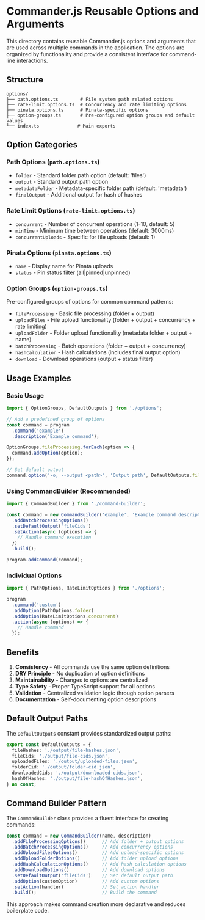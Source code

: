 # Commander.js Reusable Options and Arguments

This directory contains reusable Commander.js options and arguments that are used across multiple commands in the application. The options are organized by functionality and provide a consistent interface for command-line interactions.

## Structure

```
options/
├── path.options.ts        # File system path related options
├── rate-limit.options.ts  # Concurrency and rate limiting options
├── pinata.options.ts      # Pinata-specific options
├── option-groups.ts       # Pre-configured option groups and default values
└── index.ts              # Main exports
```

## Option Categories

### Path Options (`path.options.ts`)

- `folder` - Standard folder path option (default: 'files')
- `output` - Standard output path option
- `metadataFolder` - Metadata-specific folder path (default: 'metadata')
- `finalOutput` - Additional output for hash of hashes

### Rate Limit Options (`rate-limit.options.ts`)

- `concurrent` - Number of concurrent operations (1-10, default: 5)
- `minTime` - Minimum time between operations (default: 3000ms)
- `concurrentUploads` - Specific for file uploads (default: 1)

### Pinata Options (`pinata.options.ts`)

- `name` - Display name for Pinata uploads
- `status` - Pin status filter (all|pinned|unpinned)

### Option Groups (`option-groups.ts`)

Pre-configured groups of options for common command patterns:

- `fileProcessing` - Basic file processing (folder + output)
- `uploadFiles` - File upload functionality (folder + output + concurrency + rate limiting)
- `uploadFolder` - Folder upload functionality (metadata folder + output + name)
- `batchProcessing` - Batch operations (folder + output + concurrency)
- `hashCalculation` - Hash calculations (includes final output option)
- `download` - Download operations (output + status filter)

## Usage Examples

### Basic Usage

```typescript
import { OptionGroups, DefaultOutputs } from './options';

// Add a predefined group of options
const command = program
  .command('example')
  .description('Example command');

OptionGroups.fileProcessing.forEach(option => {
  command.addOption(option);
});

// Set default output
command.option('-o, --output <path>', 'Output path', DefaultOutputs.fileCids);
```

### Using CommandBuilder (Recommended)

```typescript
import { CommandBuilder } from './command-builder';

const command = new CommandBuilder('example', 'Example command description')
  .addBatchProcessingOptions()
  .setDefaultOutput('fileCids')
  .setAction(async (options) => {
    // Handle command execution
  })
  .build();

program.addCommand(command);
```

### Individual Options

```typescript
import { PathOptions, RateLimitOptions } from './options';

program
  .command('custom')
  .addOption(PathOptions.folder)
  .addOption(RateLimitOptions.concurrent)
  .action(async (options) => {
    // Handle command
  });
```

## Benefits

1. **Consistency** - All commands use the same option definitions
2. **DRY Principle** - No duplication of option definitions
3. **Maintainability** - Changes to options are centralized
4. **Type Safety** - Proper TypeScript support for all options
5. **Validation** - Centralized validation logic through option parsers
6. **Documentation** - Self-documenting option descriptions

## Default Output Paths

The `DefaultOutputs` constant provides standardized output paths:

```typescript
export const DefaultOutputs = {
  fileHashes: './output/file-hashes.json',
  fileCids: './output/file-cids.json',
  uploadedFiles: './output/uploaded-files.json',
  folderCid: './output/folder-cid.json',
  downloadedCids: './output/downloaded-cids.json',
  hashOfHashes: './output/file-hashOfHashes.json',
} as const;
```

## Command Builder Pattern

The `CommandBuilder` class provides a fluent interface for creating commands:

```typescript
const command = new CommandBuilder(name, description)
  .addFileProcessingOptions()      // Add folder + output options
  .addBatchProcessingOptions()     // Add concurrency options
  .addUploadFilesOptions()         // Add upload-specific options
  .addUploadFolderOptions()        // Add folder upload options
  .addHashCalculationOptions()     // Add hash calculation options
  .addDownloadOptions()            // Add download options
  .setDefaultOutput('fileCids')    // Set default output path
  .addOption(customOption)         // Add custom options
  .setAction(handler)              // Set action handler
  .build();                        // Build the command
```

This approach makes command creation more declarative and reduces boilerplate code.
